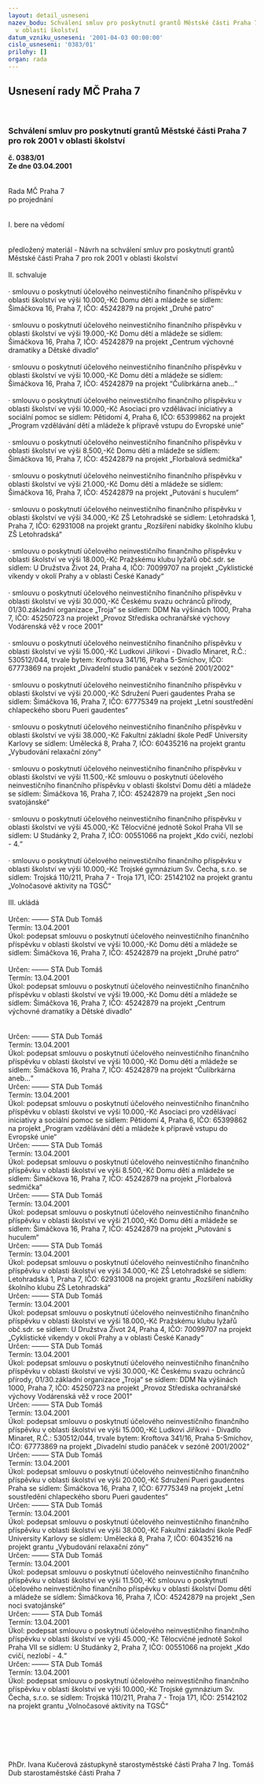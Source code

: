 ```yaml
---
layout: detail_usneseni
nazev_bodu: Schválení smluv pro poskytnutí grantů Městské části Praha 7 pro rok 2001
  v oblasti školství
datum_vzniku_usneseni: '2001-04-03 00:00:00'
cislo_usneseni: '0383/01'
prilohy: []
organ: rada
---
```

<div id="ucUsn_pList" class="usn">
	<span><h2>Usnesení rady MČ Praha 7 </h2>
<br></span><div class="standBody">
<span><h3>Schválení smluv pro poskytnutí grantů Městské části Praha 7 pro rok 2001 v oblasti školství</h3></span><div class="center">
		<strong>č. 0383/01</strong><br>
	</div>
<div class="center">
		<strong>Ze dne 03.04.2001</strong><br><br>
	</div>
<br>Rada MČ Praha 7<br>po projednání<br><br><br>I.	bere na vědomí<br><br> <br>předložený  materiál - Návrh na schválení smluv pro poskytnutí grantů Městské části Praha 7 pro rok 2001 v oblasti školství<br><br>II.	schvaluje <br><br>· smlouvu o poskytnutí účelového neinvestičního finančního příspěvku v oblasti školství ve výši 10.000,-Kč Domu dětí a mládeže se sídlem: Šimáčkova 16, Praha 7, IČO: 45242879 na projekt „Druhé patro“<br> <br>· smlouvu o poskytnutí účelového neinvestičního finančního příspěvku v oblasti školství ve výši 19.000,-Kč Domu dětí a mládeže se sídlem: Šimáčkova 16, Praha 7, IČO: 45242879  na projekt „Centrum výchovné dramatiky a Dětské divadlo“<br> <br>· smlouvu o poskytnutí účelového neinvestičního finančního příspěvku v oblasti školství ve výši 10.000,-Kč Domu dětí a mládeže se sídlem: Šimáčkova 16, Praha 7, IČO: 45242879  na projekt “Čulibrkárna aneb...“ <br> <br>· smlouvu o poskytnutí účelového neinvestičního finančního příspěvku v oblasti školství ve výši 10.000,-Kč Asociaci pro vzdělávací iniciativy a sociální pomoc se sídlem: Pětidomí 4, Praha 6, IČO: 65399862 na projekt „Program vzdělávání dětí a mládeže k přípravě vstupu do Evropské unie“<br> <br>· smlouvu o poskytnutí účelového neinvestičního finančního příspěvku v oblasti školství ve výši 8.500,-Kč Domu dětí a mládeže se sídlem: Šimáčkova 16, Praha 7, IČO: 45242879 na projekt „Florbalová sedmička“<br> <br>· smlouvu o poskytnutí účelového neinvestičního finančního příspěvku v oblasti školství ve výši 21.000,-Kč Domu dětí a mládeže se sídlem: Šimáčkova 16, Praha 7, IČO: 45242879 na projekt „Putování s huculem“<br> <br>· smlouvu o poskytnutí účelového neinvestičního finančního příspěvku v oblasti školství ve výši 34.000,-Kč ZŠ Letohradské se sídlem: Letohradská 1, Praha 7, IČO: 62931008 na projekt grantu „Rozšíření nabídky školního klubu ZŠ Letohradská“<br> <br>· smlouvu o poskytnutí účelového neinvestičního finančního příspěvku v oblasti školství ve výši 18.000,-Kč Pražskému klubu lyžařů obč.sdr. se sídlem: U Družstva Život 24, Praha 4, IČO: 70099707 na projekt „Cyklistické víkendy v okolí Prahy a v oblasti České Kanady“<br> <br>· smlouvu o poskytnutí účelového neinvestičního finančního příspěvku v oblasti školství ve výši 30.000,-Kč Českému svazu ochránců přírody, 01/30.základní organizace „Troja“ se sídlem: DDM Na výšinách 1000, Praha 7, IČO: 45250723 na projekt „Provoz Střediska ochranářské výchovy Vodárenská věž v roce 2001“<br> <br>· smlouvu o poskytnutí účelového neinvestičního finančního příspěvku v oblasti školství ve výši 15.000,-Kč Ludkovi Jiříkovi - Divadlo Minaret, R.Č.: 530512/044, trvale bytem: Kroftova 341/16, Praha 5-Smíchov, IČO: 67773869 na projekt  „Divadelní studio panáček v sezóně 2001/2002“<br> <br>· smlouvu o poskytnutí účelového neinvestičního finančního příspěvku v oblasti školství ve výši 20.000,-Kč Sdružení Pueri gaudentes Praha se sídlem: Šimáčkova 16, Praha 7, IČO: 67775349 na projekt „Letní soustředění chlapeckého sboru Pueri gaudentes“<br> <br>· smlouvu o poskytnutí účelového neinvestičního finančního příspěvku v oblasti školství ve výši 38.000,-Kč Fakultní základní škole PedF University Karlovy se sídlem: Umělecká 8, Praha 7, IČO: 60435216 na projekt grantu „Vybudování relaxační zóny“<br> <br>· smlouvu o poskytnutí účelového neinvestičního finančního příspěvku v oblasti školství ve výši 11.500,-Kč smlouvu o poskytnutí účelového neinvestičního finančního příspěvku v oblasti školství Domu dětí a mládeže se sídlem: Šimáčkova 16, Praha 7, IČO: 45242879 na projekt „Sen noci svatojánské“<br> <br>· smlouvu o poskytnutí účelového neinvestičního finančního příspěvku v oblasti školství ve výši 45.000,-Kč Tělocvičné jednotě Sokol Praha VII se sídlem: U Studánky 2, Praha 7, IČO: 00551066 na projekt „Kdo cvičí, nezlobí - 4.“<br> <br>· smlouvu o poskytnutí účelového neinvestičního finančního příspěvku v oblasti školství ve výši 10.000,-Kč Trojské gymnázium Sv. Čecha, s.r.o. se sídlem: Trojská 110/211, Praha 7 - Troja 171, IČO: 25142102 na projekt grantu „Volnočasové aktivity na TGSČ“<br><br>III.	ukládá<br><br> Určen:	–––––	STA Dub Tomáš<br>Termín: 13.04.2001<br>Úkol:	podepsat smlouvu o poskytnutí účelového neinvestičního finančního příspěvku v oblasti školství ve výši 10.000,-Kč Domu dětí a mládeže se sídlem: Šimáčkova 16, Praha 7, IČO: 45242879 na projekt „Druhé patro“<br> <br> Určen:	–––––	STA Dub Tomáš<br>Termín: 13.04.2001<br>Úkol:	podepsat smlouvu o poskytnutí účelového neinvestičního finančního příspěvku v oblasti školství ve výši 19.000,-Kč Domu dětí a mládeže se sídlem: Šimáčkova 16, Praha 7, IČO: 45242879  na projekt „Centrum výchovné dramatiky a Dětské divadlo“<br> <br><br> Určen:	–––––	STA Dub Tomáš<br>Termín: 13.04.2001<br>Úkol:	podepsat smlouvu o poskytnutí účelového neinvestičního finančního příspěvku v oblasti školství ve výši 10.000,-Kč Domu dětí a mládeže se sídlem: Šimáčkova 16, Praha 7, IČO: 45242879  na projekt “Čulibrkárna aneb...“ <br>  Určen:	–––––	STA Dub Tomáš<br>Termín: 13.04.2001<br>Úkol:	podepsat smlouvu o poskytnutí účelového neinvestičního finančního příspěvku v oblasti školství ve výši 10.000,-Kč Asociaci pro vzdělávací iniciativy a sociální pomoc se sídlem: Pětidomí 4, Praha 6, IČO: 65399862 na projekt „Program vzdělávání dětí a mládeže k přípravě vstupu do Evropské unie“<br>  Určen:	–––––	STA Dub Tomáš<br>Termín: 13.04.2001<br>Úkol:	podepsat smlouvu o poskytnutí účelového neinvestičního finančního příspěvku v oblasti školství ve výši 8.500,-Kč Domu dětí a mládeže se sídlem: Šimáčkova 16, Praha 7, IČO: 45242879 na projekt „Florbalová sedmička“<br>  Určen:	–––––	STA Dub Tomáš<br>Termín: 13.04.2001<br>Úkol:	podepsat smlouvu o poskytnutí účelového neinvestičního finančního příspěvku v oblasti školství ve výši 21.000,-Kč Domu dětí a mládeže se sídlem: Šimáčkova 16, Praha 7, IČO: 45242879 na projekt „Putování s huculem“<br>  Určen:	–––––	STA Dub Tomáš<br>Termín: 13.04.2001<br>Úkol:	podepsat smlouvu o poskytnutí účelového neinvestičního finančního příspěvku v oblasti školství ve výši 34.000,-Kč ZŠ Letohradské se sídlem: Letohradská 1, Praha 7, IČO: 62931008 na projekt grantu „Rozšíření nabídky školního klubu ZŠ Letohradská“<br>  Určen:	–––––	STA Dub Tomáš<br>Termín: 13.04.2001<br>Úkol:	podepsat smlouvu o poskytnutí účelového neinvestičního finančního příspěvku v oblasti školství ve výši 18.000,-Kč Pražskému klubu lyžařů obč.sdr. se sídlem: U Družstva Život 24, Praha 4, IČO: 70099707 na projekt „Cyklistické víkendy v okolí Prahy a v oblasti České Kanady“<br>  Určen:	–––––	STA Dub Tomáš<br>Termín: 13.04.2001<br>Úkol:	podepsat smlouvu o poskytnutí účelového neinvestičního finančního příspěvku v oblasti školství ve výši 30.000,-Kč Českému svazu ochránců přírody, 01/30.základní organizace „Troja“ se sídlem: DDM Na výšinách 1000, Praha 7, IČO: 45250723 na projekt „Provoz Střediska ochranářské výchovy Vodárenská věž v roce 2001“<br>  Určen:	–––––	STA Dub Tomáš<br>Termín: 13.04.2001<br>Úkol:	podepsat smlouvu o poskytnutí účelového neinvestičního finančního příspěvku v oblasti školství ve výši 15.000,-Kč Ludkovi Jiříkovi - Divadlo Minaret, R.Č.: 530512/044, trvale bytem: Kroftova 341/16, Praha 5-Smíchov, IČO: 67773869 na projekt  „Divadelní studio panáček v sezóně 2001/2002“<br>  Určen:	–––––	STA Dub Tomáš<br>Termín: 13.04.2001<br>Úkol:	podepsat smlouvu o poskytnutí účelového neinvestičního finančního příspěvku v oblasti školství ve výši 20.000,-Kč Sdružení Pueri gaudentes Praha se sídlem: Šimáčkova 16, Praha 7, IČO: 67775349 na projekt „Letní soustředění chlapeckého sboru Pueri gaudentes“<br>  Určen:	–––––	STA Dub Tomáš<br>Termín: 13.04.2001<br>Úkol:	podepsat smlouvu o poskytnutí účelového neinvestičního finančního příspěvku v oblasti školství ve výši 38.000,-Kč Fakultní základní škole PedF University Karlovy se sídlem: Umělecká 8, Praha 7, IČO: 60435216 na projekt grantu „Vybudování relaxační zóny“<br>  Určen:	–––––	STA Dub Tomáš<br>Termín: 13.04.2001<br>Úkol:	podepsat smlouvu o poskytnutí účelového neinvestičního finančního příspěvku v oblasti školství ve výši 11.500,-Kč smlouvu o poskytnutí účelového neinvestičního finančního příspěvku v oblasti školství Domu dětí a mládeže se sídlem: Šimáčkova 16, Praha 7, IČO: 45242879 na projekt „Sen noci svatojánské“<br>  Určen:	–––––	STA Dub Tomáš<br>Termín: 13.04.2001<br>Úkol:	podepsat smlouvu o poskytnutí účelového neinvestičního finančního příspěvku v oblasti školství ve výši 45.000,-Kč Tělocvičné jednotě Sokol Praha VII se sídlem: U Studánky 2, Praha 7, IČO: 00551066 na projekt „Kdo cvičí, nezlobí - 4.“<br>  Určen:	–––––	STA Dub Tomáš<br>Termín: 13.04.2001<br>Úkol:	podepsat smlouvu o poskytnutí účelového neinvestičního finančního příspěvku v oblasti školství ve výši 10.000,-Kč Trojské gymnázium Sv. Čecha, s.r.o. se sídlem: Trojská 110/211, Praha 7 - Troja 171, IČO: 25142102 na projekt grantu „Volnočasové aktivity na TGSČ“<br> <br><br><br><br><br> 	<br>PhDr. Ivana Kučerová zástupkyně starostyměstské části Praha 7	Ing. Tomáš Dub starostaměstské části Praha 7<br>	<br><br>
</div>
</div>